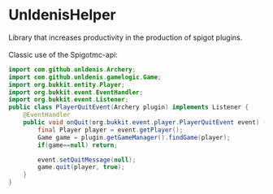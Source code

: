 # UnldenisHelper

Library that increases productivity in the production of spigot plugins.
<br><br>
Classic use of the Spigotmc-api: 
```java
import com.github.unldenis.Archery;
import com.github.unldenis.gamelogic.Game;
import org.bukkit.entity.Player;
import org.bukkit.event.EventHandler;
import org.bukkit.event.Listener;
public class PlayerQuitEvent(Archery plugin) implements Listener {
    @EventHandler
    public void onQuit(org.bukkit.event.player.PlayerQuitEvent event) {
        final Player player = event.getPlayer();
        Game game = plugin.getGameManager().findGame(player);
        if(game==null) return;

        event.setQuitMessage(null);
        game.quit(player, true);
    }
}
```
